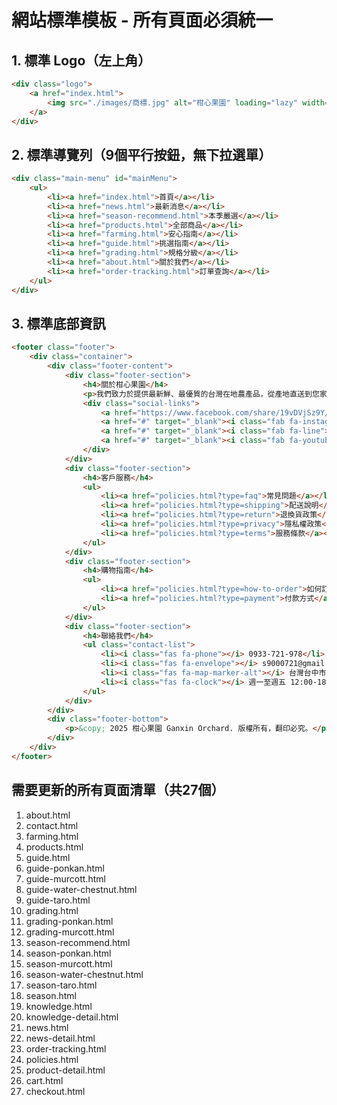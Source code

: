 # 網站標準模板 - 所有頁面必須統一

## 1. 標準 Logo（左上角）
```html
<div class="logo">
    <a href="index.html">
        <img src="./images/商標.jpg" alt="柑心果園" loading="lazy" width="180" height="60">
    </a>
</div>
```

## 2. 標準導覽列（9個平行按鈕，無下拉選單）
```html
<div class="main-menu" id="mainMenu">
    <ul>
        <li><a href="index.html">首頁</a></li>
        <li><a href="news.html">最新消息</a></li>
        <li><a href="season-recommend.html">本季嚴選</a></li>
        <li><a href="products.html">全部商品</a></li>
        <li><a href="farming.html">安心指南</a></li>
        <li><a href="guide.html">挑選指南</a></li>
        <li><a href="grading.html">規格分級</a></li>
        <li><a href="about.html">關於我們</a></li>
        <li><a href="order-tracking.html">訂單查詢</a></li>
    </ul>
</div>
```

## 3. 標準底部資訊
```html
<footer class="footer">
    <div class="container">
        <div class="footer-content">
            <div class="footer-section">
                <h4>關於柑心果園</h4>
                <p>我們致力於提供最新鮮、最優質的台灣在地農產品，從產地直送到您家，讓您吃得安心、健康。</p>
                <div class="social-links">
                    <a href="https://www.facebook.com/share/19vDVjSz9Y/?mibextid=wwXIfr" target="_blank" rel="noopener noreferrer"><i class="fab fa-facebook"></i></a>
                    <a href="#" target="_blank"><i class="fab fa-instagram"></i></a>
                    <a href="#" target="_blank"><i class="fab fa-line"></i></a>
                    <a href="#" target="_blank"><i class="fab fa-youtube"></i></a>
                </div>
            </div>
            <div class="footer-section">
                <h4>客戶服務</h4>
                <ul>
                    <li><a href="policies.html?type=faq">常見問題</a></li>
                    <li><a href="policies.html?type=shipping">配送說明</a></li>
                    <li><a href="policies.html?type=return">退換貨政策</a></li>
                    <li><a href="policies.html?type=privacy">隱私權政策</a></li>
                    <li><a href="policies.html?type=terms">服務條款</a></li>
                </ul>
            </div>
            <div class="footer-section">
                <h4>購物指南</h4>
                <ul>
                    <li><a href="policies.html?type=how-to-order">如何訂購</a></li>
                    <li><a href="policies.html?type=payment">付款方式</a></li>
                </ul>
            </div>
            <div class="footer-section">
                <h4>聯絡我們</h4>
                <ul class="contact-list">
                    <li><i class="fas fa-phone"></i> 0933-721-978</li>
                    <li><i class="fas fa-envelope"></i> s9000721@gmail.com</li>
                    <li><i class="fas fa-map-marker-alt"></i> 台灣台中市豐原區公老坪/東勢/柑心果園</li>
                    <li><i class="fas fa-clock"></i> 週一至週五 12:00-18:00</li>
                </ul>
            </div>
        </div>
        <div class="footer-bottom">
            <p>&copy; 2025 柑心果園 Ganxin Orchard. 版權所有，翻印必究。</p>
        </div>
    </div>
</footer>
```

## 需要更新的所有頁面清單（共27個）
1. about.html
2. contact.html
3. farming.html
4. products.html
5. guide.html
6. guide-ponkan.html
7. guide-murcott.html
8. guide-water-chestnut.html
9. guide-taro.html
10. grading.html
11. grading-ponkan.html
12. grading-murcott.html
13. season-recommend.html
14. season-ponkan.html
15. season-murcott.html
16. season-water-chestnut.html
17. season-taro.html
18. season.html
19. knowledge.html
20. knowledge-detail.html
21. news.html
22. news-detail.html
23. order-tracking.html
24. policies.html
25. product-detail.html
26. cart.html
27. checkout.html

